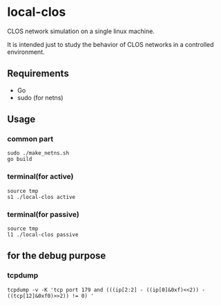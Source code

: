 # local-clos
CLOS network simulation on a single linux machine.

It is intended just to study the behavior of CLOS networks in a controlled environment.

## Requirements
* Go
* sudo (for netns)

## Usage
### common part
```
sudo ./make_netns.sh
go build 
```

### terminal(for active)
```
source tmp
s1 ./local-clos active
```

### terminal(for passive)
```
source tmp
l1 ./local-clos passive
```

## for the debug purpose
### tcpdump 
```
tcpdump -v -K 'tcp port 179 and (((ip[2:2] - ((ip[0]&0xf)<<2)) - ((tcp[12]&0xf0)>>2)) != 0) '
```

